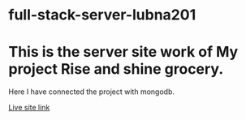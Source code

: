 # full-stack-server-lubna201

# This is the server site work of My project Rise and shine grocery.

Here I have connected the project with mongodb.

[Live site link]()